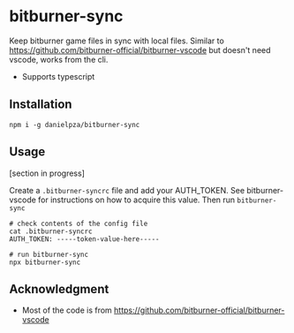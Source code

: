 # bitburner-sync

Keep bitburner game files in sync with local files. Similar to https://github.com/bitburner-official/bitburner-vscode but doesn't need vscode, works from the cli.

- Supports typescript

## Installation

```
npm i -g danielpza/bitburner-sync
```

## Usage

[section in progress]

Create a `.bitburner-syncrc` file and add your AUTH_TOKEN. See bitburner-vscode for instructions on how to acquire this value. Then run `bitburner-sync`

```
# check contents of the config file
cat .bitburner-syncrc
AUTH_TOKEN: -----token-value-here-----

# run bitburner-sync
npx bitburner-sync
```

## Acknowledgment

- Most of the code is from https://github.com/bitburner-official/bitburner-vscode
